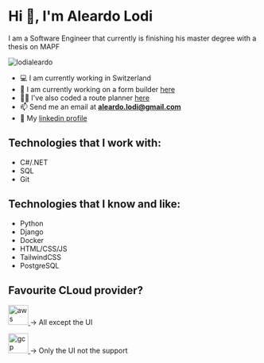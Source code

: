 
# Hi 👋, I'm Aleardo Lodi

I am a Software Engineer that currently is finishing his master degree with a thesis on MAPF

<p align="left"> <img src="https://komarev.com/ghpvc/?username=lodialeardo&label=Profile%20views&color=0e75b6&style=flat" alt="lodialeardo" /> </p>

- 💻 I am currently working in Switzerland 
- 🔭 I am currently working on a form builder [here](https://lodiforms.com)
- 👨‍💻 I've also coded a route planner [here](https://lodiplanner.com)
- 📫 Send me an email at **aleardo.lodi@gmail.com**
- 📔 My [linkedin profile](https://linkedin.com/in/lodialeardo)


## Technologies that I work with:
- C#/.NET
- SQL
- Git

## Technologies that I know and like:
- Python
- Django
- Docker
- HTML/CSS/JS
- TailwindCSS
- PostgreSQL

## Favourite CLoud provider?
<a href="https://aws.amazon.com" target="_blank" rel="noreferrer">
    <img src="https://www.vectorlogo.zone/logos/amazon_aws/amazon_aws-ar21.svg" alt="aws" width="40" height="40" />
</a>  -> All except the UI

<a href="https://cloud.google.com" target="_blank" rel="noreferrer"> <img src="https://www.vectorlogo.zone/logos/google_cloud/google_cloud-icon.svg" alt="gcp" width="40" height="40" /> </a> -> Only the UI not the support
